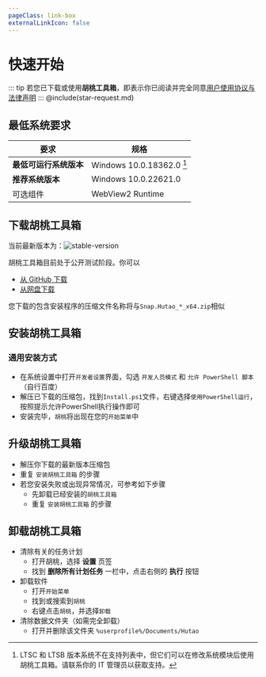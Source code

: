 ```yaml
---
pageClass: link-box
externalLinkIcon: false
---
```

# 快速开始
   
::: tip
若您已下载或使用**胡桃工具箱**，即表示你已阅读并完全同意[用户使用协议与法律声明](/statements/tos.md)
:::
@include(star-request.md)
   
## 最低系统要求
|要求|规格|
|-|-|
|**最低可运行系统版本**|Windows 10.0.18362.0 [^first]|
|**推荐系统版本**|Windows 10.0.22621.0|
|可选组件|WebView2 Runtime|


## 下载胡桃工具箱

当前最新版本为：![stable-version](https://img.shields.io/github/v/release/DGP-Studio/Snap.Hutao?label=Snap.Hutao.Stable&style=flat-square)

胡桃工具箱目前处于公开测试阶段。你可以
- [从 GitHub 下载 ](https://github.com/DGP-Studio/Snap.Hutao/releases/)
- [从网盘下载](https://d.hut.ao/)

您下载的包含安装程序的压缩文件名称将与`Snap.Hutao_*_x64.zip`相似

## 安装胡桃工具箱  
  
### 通用安装方式
- 在系统设置中打开`开发者设置`界面，勾选 `开发人员模式` 和 `允许 PowerShell 脚本` （自行百度）
- 解压已下载的压缩包，找到`Install.ps1`文件，右键选择`使用PowerShell运行`，按照提示允许PowerShell执行操作即可
- 安装完毕，`胡桃`将出现在您的`开始菜单`中

## 升级胡桃工具箱  
   
- 解压你下载的最新版本压缩包
- 重复 `安装胡桃工具箱` 的步骤
- 若您安装失败或出现异常情况，可参考如下步骤
   - 先卸载已经安装的`胡桃工具箱`
   - 重复 `安装胡桃工具箱` 的步骤

## 卸载胡桃工具箱

- 清除有关的任务计划
   - 打开胡桃，选择 **设置** 页签
   - 找到 **删除所有计划任务** 一栏中，点击右侧的 **执行** 按钮
- 卸载软件
   - 打开`开始菜单`
   - 找到或搜索到`胡桃`
   - 右键点击`胡桃`，并选择`卸载`
- 清除数据文件夹（如需完全卸载）
   - 打开并删除该文件夹 `%userprofile%/Documents/Hutao`

[^first]: LTSC 和 LTSB 版本系统不在支持列表中，但它们可以在修改系统模块后使用胡桃工具箱。请联系你的 IT 管理员以获取支持。